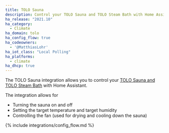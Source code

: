 ```yaml
---
title: TOLO Sauna
description: Control your TOLO Sauna and TOLO Steam Bath with Home Assistant.
ha_release: "2021.10"
ha_category:
  - Climate
ha_domain: tolo
ha_config_flow: true
ha_codeowners:
  - '@MatthiasLohr'
ha_iot_class: "Local Polling"
ha_platforms:
  - climate
ha_dhcp: true
---
```


The TOLO Sauna integration allows you to control your [TOLO Sauna and TOLO Steam Bath](https://www.tolosauna.com/) with Home Assistant.

The integration allows for
  * Turning the sauna on and off
  * Setting the target temperature and target humidity
  * Controlling the fan (used for drying and cooling down the sauna)

{% include integrations/config_flow.md %}
